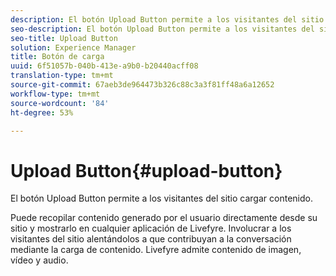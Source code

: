 ```yaml
---
description: El botón Upload Button permite a los visitantes del sitio cargar contenido.
seo-description: El botón Upload Button permite a los visitantes del sitio cargar contenido.
seo-title: Upload Button
solution: Experience Manager
title: Botón de carga
uuid: 6f51057b-040b-413e-a9b0-b20440acff08
translation-type: tm+mt
source-git-commit: 67aeb3de964473b326c88c3a3f81ff48a6a12652
workflow-type: tm+mt
source-wordcount: '84'
ht-degree: 53%

---
```



# Upload Button{#upload-button}

El botón Upload Button permite a los visitantes del sitio cargar contenido.

Puede recopilar contenido generado por el usuario directamente desde su sitio y mostrarlo en cualquier aplicación de Livefyre. Involucrar a los visitantes del sitio alentándolos a que contribuyan a la conversación mediante la carga de contenido. Livefyre admite contenido de imagen, vídeo y audio.
